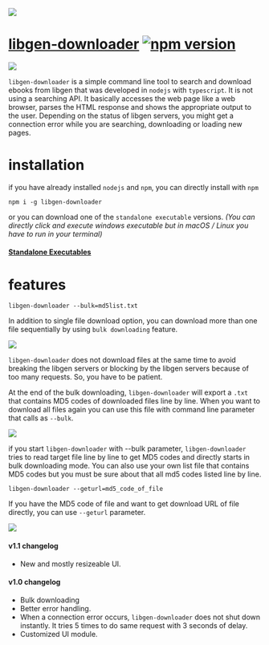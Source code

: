 ![](https://raw.githubusercontent.com/obsfx/libgen-cli-downloader/master/media/logo.png)



# [libgen-downloader](https://obsfx.github.io/libgen-downloader) [![npm version](https://badge.fury.io/js/libgen-downloader.svg)](https://badge.fury.io/js/libgen-downloader)

![](https://raw.githubusercontent.com/obsfx/libgen-cli-downloader/master/media/1.gif)

`libgen-downloader` is a simple command line tool to search and download ebooks from libgen that was developed in `nodejs` with `typescript`. It is not using a searching API. It basically accesses the web page like a web browser, parses the HTML response and shows the appropriate output to the user. Depending on the status of libgen servers, you might get a connection error while you are searching, downloading or loading new pages.

# installation

if you have already installed `nodejs` and `npm`, you can directly install with `npm`

```
npm i -g libgen-downloader
```

or you can download one of the `standalone executable` versions. *(You can directly click and execute windows executable but in macOS / Linux you have to run in your terminal)*

#### [Standalone Executables](https://github.com/obsfx/libgen-cli-downloader/releases)



# features

```
libgen-downloader --bulk=md5list.txt
```

In addition to single file download option, you can download more than one file sequentially by using `bulk downloading` feature.

![](https://raw.githubusercontent.com/obsfx/libgen-cli-downloader/master/media/2.gif)

`libgen-downloader` does not download files at the same time to avoid breaking the libgen servers or blocking by the libgen servers because of too many requests. So, you have to be patient.

At the end of the bulk downloading, `libgen-downloader` will export a `.txt` that contains MD5 codes of downloaded files line by line. When you want to download all files again you can use this file with command line parameter that calls as `--bulk`.

![](https://raw.githubusercontent.com/obsfx/libgen-cli-downloader/master/media/3.gif)

if you start `libgen-downloader` with --bulk parameter, `libgen-downloader` tries to read target file line by line to get MD5 codes and directly starts in bulk downloading mode. You can also use your own list file that contains MD5 codes but you must be sure about that all md5 codes listed line by line.



```
libgen-downloader --geturl=md5_code_of_file
```

If you have the MD5 code of file and want to get download URL of file directly, you can use `--geturl` parameter.

![](https://raw.githubusercontent.com/obsfx/libgen-cli-downloader/master/media/4.gif)


#### v1.1 changelog

- New and mostly resizeable UI.


#### v1.0 changelog

- Bulk downloading
- Better error handling.
- When a connection error occurs, `libgen-downloader` does not shut down instantly. It tries 5 times to do same request with 3 seconds of delay.
- Customized UI module.
